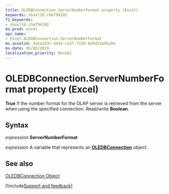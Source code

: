 ```yaml
---
title: OLEDBConnection.ServerNumberFormat property (Excel)
keywords: vbaxl10.chm794102
f1_keywords:
- vbaxl10.chm794102
ms.prod: excel
api_name:
- Excel.OLEDBConnection.ServerNumberFormat
ms.assetid: da1ea33c-d4a5-ca2f-7159-8e9d22a5bc8e
ms.date: 05/02/2019
localization_priority: Normal
---
```



# OLEDBConnection.ServerNumberFormat property (Excel)

 **True** if the number format for the OLAP server is retrieved from the server when using the specified connection. Read/write **Boolean**.


## Syntax

_expression_.**ServerNumberFormat**

_expression_ A variable that represents an **[OLEDBConnection](Excel.OLEDBConnection.md)** object.


## See also


[OLEDBConnection Object](Excel.OLEDBConnection.md)

[!include[Support and feedback](~/includes/feedback-boilerplate.md)]